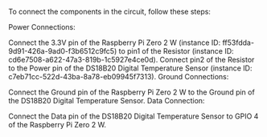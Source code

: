 


To connect the components in the circuit, follow these steps:

Power Connections:

Connect the 3.3V pin of the Raspberry Pi Zero 2 W (instance ID: ff53fdda-9d91-426a-9ad0-f3b6512c9fc5) to pin1 of the Resistor (instance ID: cd6e7508-a622-47a3-819b-1c5927e4ce0d).
Connect pin2 of the Resistor to the Power pin of the DS18B20 Digital Temperature Sensor (instance ID: c7eb71cc-522d-43ba-8a78-eb09945f7313).
Ground Connections:

Connect the Ground pin of the Raspberry Pi Zero 2 W to the Ground pin of the DS18B20 Digital Temperature Sensor.
Data Connection:

Connect the Data pin of the DS18B20 Digital Temperature Sensor to GPIO 4 of the Raspberry Pi Zero 2 W.

